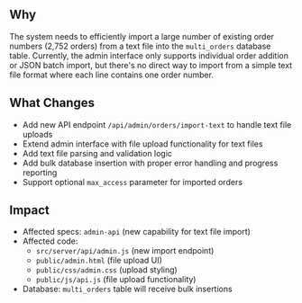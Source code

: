 ## Why
The system needs to efficiently import a large number of existing order numbers (2,752 orders) from a text file into the `multi_orders` database table. Currently, the admin interface only supports individual order addition or JSON batch import, but there's no direct way to import from a simple text file format where each line contains one order number.

## What Changes
- Add new API endpoint `/api/admin/orders/import-text` to handle text file uploads
- Extend admin interface with file upload functionality for text files
- Add text file parsing and validation logic
- Add bulk database insertion with proper error handling and progress reporting
- Support optional `max_access` parameter for imported orders

## Impact
- Affected specs: `admin-api` (new capability for text file import)
- Affected code:
  - `src/server/api/admin.js` (new import endpoint)
  - `public/admin.html` (file upload UI)
  - `public/css/admin.css` (upload styling)
  - `public/js/api.js` (file upload functionality)
- Database: `multi_orders` table will receive bulk insertions